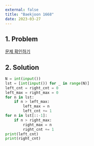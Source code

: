 ```yaml
---
external: false
title: "Baekjoon 1668"
date: 2023-03-27
---
```


## 1. Problem

[문제 확인하기](https://www.acmicpc.net/problem/1668)

## 2. Solution

```python
N = int(input())
lst = [int(input()) for _ in range(N)]
left_cnt = right_cnt = 0
left_max = right_max = 0
for n in lst:
    if n > left_max:
        left_max = n
        left_cnt += 1
for n in lst[::-1]:
    if n > right_max:
        right_max = n
        right_cnt += 1
print(left_cnt)
print(right_cnt)
```
